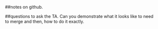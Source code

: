 ##notes on github.

##questions to ask the TA.
Can you demonstrate what it looks like to need to merge and then, how to do it exactly.